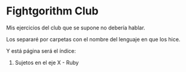 # Fightgorithm Club


Mis ejercicios del club que se supone no debería hablar.


Los separaré por carpetas con el nombre del lenguaje en que los hice.

Y está página será el índice:

1. Sujetos en el eje X - Ruby
